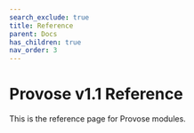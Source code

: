 ```yaml
---
search_exclude: true
title: Reference
parent: Docs
has_children: true
nav_order: 3
---
```


# Provose v1.1 Reference

This is the reference page for Provose modules.
